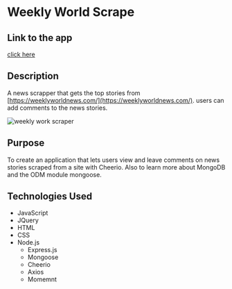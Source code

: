 # Weekly World Scrape

## Link to the app

[click here](https://weeklyworldscraper.herokuapp.com/)

## Description

A news scrapper that gets the top stories from [https://weeklyworldnews.com/](https://weeklyworldnews.com/). users can add comments to the news stories.

![weekly work scraper](https://dcornnell.github.io/Portfolio-2019/assets/images//wwscrape.png)

## Purpose

To create an application that lets users view and leave comments on news stories scraped from a site with Cheerio. Also to learn more about MongoDB and the ODM module mongoose.

## Technologies Used

- JavaScript
- JQuery
- HTML
- CSS
- Node.js
  - Express.js
  - Mongoose
  - Cheerio
  - Axios
  - Momemnt
